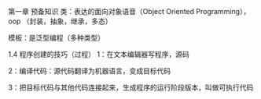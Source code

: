 
第一章 预备知识
类：表达的面向对象语音（Object Oriented Programming），oop （封装，抽象，继承，多态）

模板：是泛型编程（多种类型）

1.4 程序创建的技巧（过程）
1：在文本编辑器写程序，源码

2：编译代码：源代码翻译为机器语言，变成目标代码

3：把目标代码与其他代码连接起来，生成程序的运行阶段版本，叫做可执行代码
